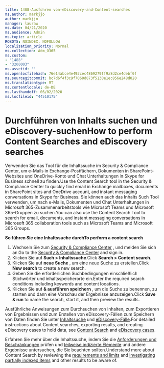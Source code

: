 ```yaml
---
title: 1488-Ausführen von-eDiscovery-and-Content-searches
ms.author: markjjo
author: markjjo
manager: lauraw
ms.date: 04/21/2020
ms.audience: Admin
ms.topic: article
ROBOTS: NOINDEX, NOFOLLOW
localization_priority: Normal
ms.collection: Adm_O365
ms.custom:
- "1488"
- "3200003"
ms.assetid: ''
ms.openlocfilehash: 76e14abce4e493cec4869279ff9a8d2ce4debf0f
ms.sourcegitcommit: bc7d6f4f3c9f7060d073f5130e1ec856e248d020
ms.translationtype: MT
ms.contentlocale: de-DE
ms.lasthandoff: 06/02/2020
ms.locfileid: "44510175"
---
```

# <a name="how-to-perform-content-searches-and-ediscovery-searches"></a><span data-ttu-id="b2dda-102">Durchführen von Inhalts suchen und eDiscovery-suchen</span><span class="sxs-lookup"><span data-stu-id="b2dda-102">How to perform Content Searches and eDiscovery searches</span></span>

<span data-ttu-id="b2dda-103">Verwenden Sie das Tool für die Inhaltssuche im Security & Compliance Center, um e-Mails in Exchange-Postfächern, Dokumenten in SharePoint-Websites und OneDrive-Konto und Chat Unterhaltungen in Skype for Business schnell zu finden.</span><span class="sxs-lookup"><span data-stu-id="b2dda-103">Use the Content Search tool in the Security & Compliance Center to quickly find email in Exchange mailboxes, documents in SharePoint sites and OneDrive account, and instant messaging conversations in Skype for Business.</span></span> <span data-ttu-id="b2dda-104">Sie können auch das Inhalts Such Tool verwenden, um nach e-Mails, Dokumenten und Chat Unterhaltungen in Microsoft 365-Zusammenarbeitstools wie Microsoft Teams und Microsoft 365-Gruppen zu suchen.</span><span class="sxs-lookup"><span data-stu-id="b2dda-104">You can also use the Content Search Tool to search for email, documents, and instant messaging conversations in Microsoft 365 collaboration tools such as Microsoft Teams and Microsoft 365 Groups.</span></span>

<span data-ttu-id="b2dda-105">**So führen Sie eine Inhaltssuche durch**</span><span class="sxs-lookup"><span data-stu-id="b2dda-105">**To perform a content search**</span></span>

1. <span data-ttu-id="b2dda-106">Wechseln Sie zum [Security & Compliance Center](https://protection.office.com) , und melden Sie sich an.</span><span class="sxs-lookup"><span data-stu-id="b2dda-106">Go to the [Security & Compliance Center](https://protection.office.com) and sign in.</span></span>
2. <span data-ttu-id="b2dda-107">Klicken Sie auf **Such > Inhaltssuche**.</span><span class="sxs-lookup"><span data-stu-id="b2dda-107">Click **Search > Content search**.</span></span>
3. <span data-ttu-id="b2dda-108">Klicken Sie auf **neue Suche** , um eine neue Suche zu erstellen.</span><span class="sxs-lookup"><span data-stu-id="b2dda-108">Click **New search** to create a new search.</span></span>
4. <span data-ttu-id="b2dda-109">Geben Sie die erforderlichen Suchbedingungen einschließlich Stichwörter und inhaltsspeicherorte ein.</span><span class="sxs-lookup"><span data-stu-id="b2dda-109">Enter the required search conditions including keywords and content locations.</span></span>  
5. <span data-ttu-id="b2dda-110">Klicken Sie auf **& ausführen speichern** , um die Suche zu benennen, zu starten und dann eine Vorschau der Ergebnisse anzuzeigen.</span><span class="sxs-lookup"><span data-stu-id="b2dda-110">Click **Save & run** to name the search, start it, and then preview the results.</span></span>

<span data-ttu-id="b2dda-111">Ausführliche Anweisungen zum Durchsuchen von Inhalten, zum Exportieren von Ergebnissen und zum Erstellen von eDiscovery-Fällen zum Speichern von Daten finden Sie unter [Inhaltssuche](https://docs.microsoft.com/microsoft-365/compliance/content-search) und [eDiscovery-Fälle](https://docs.microsoft.com/microsoft-365/compliance/ediscovery-cases).</span><span class="sxs-lookup"><span data-stu-id="b2dda-111">For detailed instructions about Content searches, exporting results, and creating eDiscovery cases to hold data, see [Content Search](https://docs.microsoft.com/microsoft-365/compliance/content-search) and [eDiscovery cases](https://docs.microsoft.com/microsoft-365/compliance/ediscovery-cases).</span></span>

<span data-ttu-id="b2dda-112">Erfahren Sie mehr über die Inhaltssuche, indem Sie die [Anforderungen und Beschränkungen](https://docs.microsoft.com/microsoft-365/compliance/limits-for-content-search) prüfen und [teilweise indizierte Elemente](https://docs.microsoft.com/microsoft-365/compliance/investigating-partially-indexed-items-in-ediscovery) und andere Ergebnisse untersuchen, die Sie beachten sollten.</span><span class="sxs-lookup"><span data-stu-id="b2dda-112">Understand more about Content Search by reviewing the [requirements and limits](https://docs.microsoft.com/microsoft-365/compliance/limits-for-content-search) and  [investigating partially indexed items](https://docs.microsoft.com/microsoft-365/compliance/investigating-partially-indexed-items-in-ediscovery) and other results to be aware of.</span></span>
